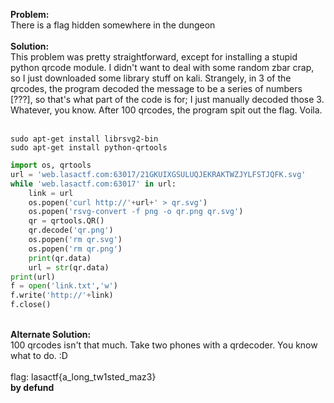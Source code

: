 <b>Problem:</b><br>
There is a flag hidden somewhere in the dungeon<br><br>
<b>Solution:</b><br>
This problem was pretty straightforward, except for installing a stupid python qrcode module. I didn't want to deal with some random zbar crap, so I just downloaded some library stuff on kali. Strangely, in 3 of the qrcodes, the program decoded the message to be a series of numbers [???], so that's what part of the code is for; I just manually decoded those 3. Whatever, you know. After 100 qrcodes, the program spit out the flag. Voila.<br><br>
```
sudo apt-get install librsvg2-bin
sudo apt-get install python-qrtools
```
```python
import os, qrtools
url = 'web.lasactf.com:63017/21GKUIXGSULUQJEKRAKTWZJYLFSTJQFK.svg'
while 'web.lasactf.com:63017' in url:
	link = url
	os.popen('curl http://'+url+' > qr.svg')
	os.popen('rsvg-convert -f png -o qr.png qr.svg')
	qr = qrtools.QR()
	qr.decode('qr.png')
	os.popen('rm qr.svg')
	os.popen('rm qr.png')
	print(qr.data)
	url = str(qr.data)
print(url)
f = open('link.txt','w')
f.write('http://'+link)
f.close()
```
<br>
<b>Alternate Solution:</b><br>
100 qrcodes isn't that much. Take two phones with a qrdecoder. You know what to do. :D
<br><br>
flag: lasactf{a_long_tw1sted_maz3}<br>
<b>by defund</b>

